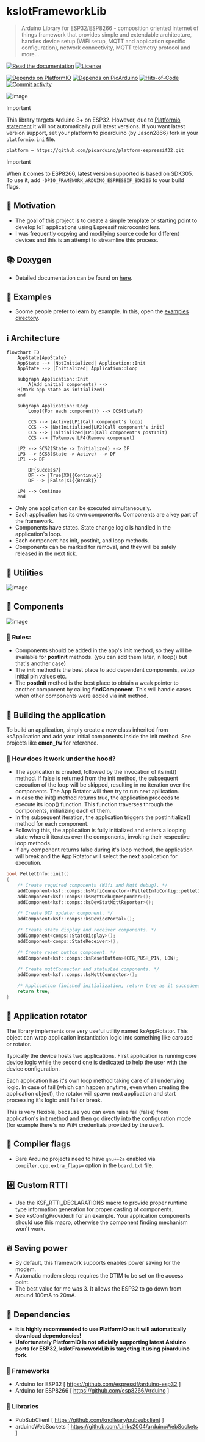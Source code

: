 # ksIotFrameworkLib

> Arduino Library for ESP32/ESP8266 - composition oriented internet of things framework that provides simple and extendable architecture, handles device setup (WiFi setup, MQTT and application specific configuration), network connectivity, MQTT telemetry protocol and more...

[![Read the documentation](https://img.shields.io/badge/Doxygen-2C4AA8?logo=doxygen&style=for-the-badge)](https://cziter15.github.io/ksIotFrameworkLib)
[![License](https://img.shields.io/github/license/cziter15/ksIotFrameworkLib?style=for-the-badge)](https://github.com/cziter15/ksIotFrameworkLib/blob/master/LICENSE)

[![Depends on PlatformIO](https://img.shields.io/badge/Depends%20on-PlatformIO-orange?logo=platformio)](https://platformio.org)
[![Depends on PioArduino](https://img.shields.io/badge/Depends%20on-PlatformIO-orange?logo=pioarduino)](https://github.com/pioarduino)
[![Hits-of-Code](https://hitsofcode.com/github/cziter15/ksIotFrameworkLib)](https://hitsofcode.com/github/cziter15/ksIotFrameworkLib/view)
[![Commit activity](https://img.shields.io/github/commit-activity/m/cziter15/ksIotFrameworkLib)](https://github.com/cziter15/ksIotFrameworkLib/commits/master)

![image](https://github.com/cziter15/ksIotFrameworkLib/assets/5003708/a17e4fe9-144c-4422-be40-90e0f402b054)

> [!IMPORTANT]  
> This library targets Arduino 3+ on ESP32. However, due to [Platformio statement](https://github.com/platformio/platform-espressif32/issues/1225) it will not automatically pull latest versions.
> If you want latest version support, set your platform to pioarduino (by Jason2866) fork in your `platformio.ini` file.
> 
> ```platform = https://github.com/pioarduino/platform-espressif32.git```

> [!IMPORTANT]  
> When it comes to ESP8266, latest version supported is based on SDK305. To use it, add `-DPIO_FRAMEWORK_ARDUINO_ESPRESSIF_SDK305` to your build flags.


## 🌱 Motivation

- The goal of this project is to create a simple template or starting point to develop IoT applications using Espressif microcontrollers. 
- I was frequently copying and modifying source code for different devices and this is an attempt to streamline this process. 

## 📚 Doxygen
- Detailed documentation can be found on [here](https://cziter15.github.io/ksIotFrameworkLib).

## 🔎 Examples
- Soome people prefer to learn by example. In this, open the [examples directory](examples).


## ℹ️ Architecture
```mermaid
flowchart TD
    AppState{AppState}
    AppState --> |NotInitialized| Application::Init
    AppState --> |Initialized| Application::Loop

    subgraph Application::Init
        A(Add initial components) -->
	B(Mark app state as initialized)
    end
   
    subgraph Application::Loop
        Loop{{For each component}} --> CCS{State?}

        CCS --> |Active|LP1(Call component's loop)
        CCS --> |NotInitialized|LP2(Call component's init)
        CCS --> |Initialized|LP3(Call component's postInit)
        CCS --> |ToRemove|LP4(Remove component)

	LP2 --> SCS2(State -> Initialized) --> DF
	LP3 --> SCS3(State -> Active) --> DF
	LP1 --> DF

        DF{Success?}
        DF --> |True|X0{{Continue}}
        DF --> |False|X1{{Break}}

	LP4 --> Continue
    end
```

- Only one application can be executed simultaneously.
- Each application has its own components. Components are a key part of the framework.
- Components have states. State change logic is handled in the application's loop.
- Each component has init, postInit, and loop methods.
- Components can be marked for removal, and they will be safely released in the next tick.

## 📏 Utilities
![image](https://github.com/cziter15/ksIotFrameworkLib/assets/5003708/1b144cdf-e345-4865-8ae7-92f0eaf31992)

## 🔨 Components
![image](https://github.com/cziter15/ksIotFrameworkLib/assets/5003708/c27aba37-4e54-49f5-9ad5-97439e7baf33)

### 🔅 Rules:
- Components should be added in the app's **init** method, so they will be available for **postInit** methods. (you can add them later, in loop() but that's another case)
- The **init** method is the best place to add dependent components, setup initial pin values etc.
- The **postInit** method is the best place to obtain a weak pointer to another component by calling **findComponent**. This will handle cases when other components were added via init method.

## 🌱 Building the application
To build an application, simply create a new class inherited from ksApplication and add your initial components inside the init method. See projects like **emon_fw** for reference.

### 🔎 How does it work under the hood?
- The application is created, followed by the invocation of its init() method. If false is returned from the init method, the subsequent execution of the loop will be skipped, resulting in no iteration over the components. The App Rotator will then try to run next apllication.
- In case the init() method returns true, the application proceeds to execute its loop() function. This function traverses through the components, initializing each of them.
- In the subsequent iteration, the application triggers the postInitialize() method for each component.
- Following this, the application is fully initialized and enters a looping state where it iterates over the components, invoking their respective loop methods.
- If any component returns false during it's loop method, the application will break and the App Rotator will select the next application for execution.

```c++
bool PelletInfo::init()
{
	/* Create required components (Wifi and Mqtt debug). */
	addComponent<ksf::comps::ksWifiConnector>(PelletInfoConfig::pelletInfoDeviceName);
	addComponent<ksf::comps::ksMqttDebugResponder>();
	addComponent<ksf::comps::ksDevStatMqttReporter>();

	/* Create OTA updater component. */
	addComponent<ksf::comps::ksDevicePortal>();

	/* Create state display and receiver components. */
	addComponent<comps::StateDisplay>();
	addComponent<comps::StateReceiver>();

	/* Create reset button component. */
	addComponent<ksf::comps::ksResetButton>(CFG_PUSH_PIN, LOW);

	/* Create mqttConnector and statusLed components. */
	addComponent<ksf::comps::ksMqttConnector>();

	/* Application finished initialization, return true as it succedeed. */
	return true;
}
```

## 🔁 Application rotator
The library implements one very useful utility named ksAppRotator. This object can wrap application instantiation logic into something like carousel or rotator.

Typically the device hosts two applications. First application is running core device logic while the second one is dedicated to help the user with the device configuration. 

Each application has it's own loop method taking care of all underlying logic. In case of fail (which can happen anytime, even when creating the application object), the rotator will spawn next application and start processing it's logic until fail or break.

This is very flexible, because you can even raise fail (false) from application's init method and then go directly into the configuration mode (for example there's no WiFi credentials provided by the user).

## 🔣 Compiler flags
- Bare Arduino projects need to have `gnu++2a` enabled via `compiler.cpp.extra_flags=` option in the `board.txt` file.

## #️⃣ Custom RTTI
- Use the KSF_RTTI_DECLARATIONS macro to provide proper runtime type information generation for proper casting of components. 
- See ksConfigProvider.h for an example. Your application components should use this macro, otherwise the component finding mechanism won't work.

## 🔥 Saving power
- By default, this framework supports enables power saving for the modem.
- Automatic modem sleep requires the DTIM to be set on the access point. 
- The best value for me was 3. It allows the ESP32 to go down from around 100mA to 20mA.

## 📑 Dependencies
- **It is highly recommended to use PlatformIO as it will automatically download dependencies!**
- **Unfortunately PlatformIO is not oficially supporting latest Arduino ports for ESP32, ksIotFrameworkLib is targeting it using pioarduino fork.**

### 🔡 Frameworks
- Arduino for ESP32 [ https://github.com/espressif/arduino-esp32 ]
- Arduino for ESP8266 [ https://github.com/esp8266/Arduino ]

### 🔡 Libraries
- PubSubClient [ https://github.com/knolleary/pubsubclient ]
- arduinoWebSockets [ https://github.com/Links2004/arduinoWebSockets ]
